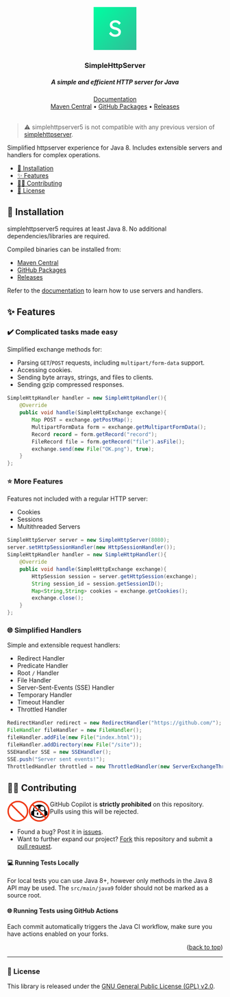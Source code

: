<div id="top" align="center">
    <a href="https://github.com/KatsuteDev/simplehttpserver">
        <img src="https://raw.githubusercontent.com/KatsuteDev/simplehttpserver/main/assets/icon.png" alt="icon" width="100" height="100">
    </a>
    <h3>SimpleHttpServer</h3>
    <h5>A simple and efficient HTTP server for Java</h5>
    <div>
        <a href="https://docs.katsute.dev/simplehttpserver">Documentation</a>
    <br>
        <a href="https://mvnrepository.com/artifact/dev.katsute/simplehttpserver">Maven Central</a>
        •
        <a href="https://github.com/KatsuteDev/simplehttpserver/packages/1569580">GitHub Packages</a>
        •
        <a href="https://github.com/KatsuteDev/simplehttpserver/releases">Releases</a>
    </div>
</div>

<br>

> ⚠️ simplehttpserver5 is not compatible with any previous version of [simplehttpserver](https://github.com/Ktt-Development/simplehttpserver).

Simplified httpserver experience for Java 8. Includes extensible servers and handlers for complex operations.

 - [📃 Installation](#-installation)
 - [✨ Features](#-features)
 - [👨‍💻 Contributing](#-contributing)
 - [💼 License](#-license)

## 📃 Installation

simplehttpserver5 requires at least Java 8. No additional dependencies/libraries are required.

Compiled binaries can be installed from:

 - [Maven Central](https://mvnrepository.com/artifact/dev.katsute/simplehttpserver)
 - [GitHub Packages](https://github.com/KatsuteDev/simplehttpserver/packages/1569580)
 - [Releases](https://github.com/KatsuteDev/simplehttpserver/releases)

Refer to the [documentation](https://docs.katsute.dev/simplehttpserver) to learn how to use servers and handlers.

## ✨ Features

### ✔️ Complicated tasks made easy

Simplified exchange methods for:

 - Parsing `GET`/`POST` requests, including `multipart/form-data` support.
 - Accessing cookies.
 - Sending byte arrays, strings, and files to clients.
 - Sending gzip compressed responses.

```java
SimpleHttpHandler handler = new SimpleHttpHandler(){
    @Override
    public void handle(SimpleHttpExchange exchange){
        Map POST = exchange.getPostMap();
        MultipartFormData form = exchange.getMultipartFormData();
        Record record = form.getRecord("record");
        FileRecord file = form.getRecord("file").asFile();
        exchange.send(new File("OK.png"), true);
    }
};
```

### ⭐ More Features

Features not included with a regular HTTP server:

 - Cookies
 - Sessions
 - Multithreaded Servers

```java
SimpleHttpServer server = new SimpleHttpServer(8080);
server.setHttpSessionHandler(new HttpSessionHandler());
SimpleHttpHandler handler = new SimpleHttpHandler(){
    @Override
    public void handle(SimpleHttpExchange exchange){
        HttpSession session = server.getHttpSession(exchange);
        String session_id = session.getSessionID();
        Map<String,String> cookies = exchange.getCookies();
        exchange.close();
    }
};
```

### 🌐 Simplified Handlers

Simple and extensible request handlers:

 - Redirect Handler
 - Predicate Handler
 - Root `/` Handler
 - File Handler
 - Server-Sent-Events (SSE) Handler
 - Temporary Handler
 - Timeout Handler
 - Throttled Handler

```java
RedirectHandler redirect = new RedirectHandler("https://github.com/");
FileHandler fileHandler = new FileHandler();
fileHandler.addFile(new File("index.html"));
fileHandler.addDirectory(new File("/site"));
SSEHandler SSE = new SSEHandler();
SSE.push("Server sent events!");
ThrottledHandler throttled = new ThrottledHandler(new ServerExchangeThrottler(), new HttpHandler());
```

## 👨‍💻 Contributing

<!-- GitHub Copilot Disclaimer -->
<table>
    <img alt="GitHub Copilot" align="left" src="https://raw.githubusercontent.com/KatsuteDev/.github/main/profile/copilot-dark.png#gh-dark-mode-only" width="50">
    <img alt="GitHub Copilot" align="left" src="https://raw.githubusercontent.com/KatsuteDev/.github/main/profile/copilot-light.png#gh-light-mode-only" width="50">
    <p>GitHub Copilot is <b>strictly prohibited</b> on this repository.<br>Pulls using this will be rejected.</p>
</table>
<!-- GitHub Copilot Disclaimer -->

 - Found a bug? Post it in [issues](https://github.com/KatsuteDev/simplehttpserver/issues).
 - Want to further expand our project? [Fork](https://github.com/KatsuteDev/simplehttpserver/fork) this repository and submit a [pull request](https://github.com/KatsuteDev/simplehttpserver/pulls).

#### 💻 Running Tests Locally

For local tests you can use Java 8+, however only methods in the Java 8 API may be used. The `src/main/java9` folder should not be marked as a source root.

#### 🌐 Running Tests using GitHub Actions

Each commit automatically triggers the Java CI workflow, make sure you have actions enabled on your forks.

<p align="right">(<a href="#top">back to top</a>)</p>

<hr>

### 💼 License

This library is released under the [GNU General Public License (GPL) v2.0](https://github.com/KatsuteDev/simplehttpserver/blob/main/LICENSE).